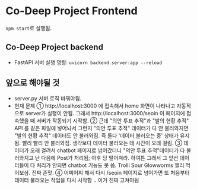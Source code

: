 # Co-Deep Project Frontend
`npm start`로 실행됨.

## Co-Deep Project backend
- FastAPI 서버 실행 명령: `uvicorn backend.server:app --reload`

## 앞으로 해야될 것
- server.py 서버 로직 바꿔야됨.
- 현재 문제 
① http://localhost:3000 에 접속해서 home 화면이 나타나고 자동적으로 server가 실행이 안됨. 그래서 http://localhost:3000/seoin 이 페이지에 접속했을 때 서버가 작동되기 시작함.
② 근데 "의안 투표 추적"과 "발의 현황 추적" API 를 같은 파일에 넣어놔서 그런지 "의안 투표 추적" 데이터가 다 안 불러와지면 "발의 현황 추적" 데이터도 안 불러와짐. 즉 둘다 '데이터 불러오는 중' 상태가 유지됨. 빨리 빨리 안 불러와짐. 생각보다 데이터 불러오는 데 시간이 오래 걸림.
③ 데이터가 오래 걸려서 chatbot 페이지로 넘어갔더니 "의안 투표 추적"데이터가 다 불러와지고 난 다음에 Post가 처리됨; 아후 당 떨어져라. 하여튼 그래서 그 앞선 데이터들이 다 처리가 안되면 chatbot 기능도 못 씀. Trolli Sour Glowworms 젤리 먹어보삼. 진짜 존맛.
④ 어찌어찌 해서 다시 /seoin 페이지로 넘어가면 또 처음부터 데이터 불러오는 작업을 다시 시작함 .. 이거 진짜 고쳐야됨 